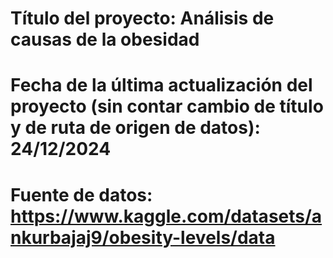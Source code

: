 # Título del proyecto: Análisis de causas de la obesidad
# Fecha de la última actualización del proyecto (sin contar cambio de título y de ruta de origen de datos): 24/12/2024
# Fuente de datos: https://www.kaggle.com/datasets/ankurbajaj9/obesity-levels/data